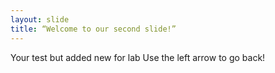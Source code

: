 ```yaml
---
layout: slide
title: “Welcome to our second slide!”
---
```

Your test but added new for lab
Use the left arrow to go back!
